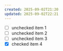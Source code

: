 ```yaml
---
created: 2025-09-02T21:20
updated: 2025-09-02T22:21
---
```

- [ ] unchecked item 1
- [ ] unchecked item 2
- [ ] unchecked item 3
- [x] checked item 4
